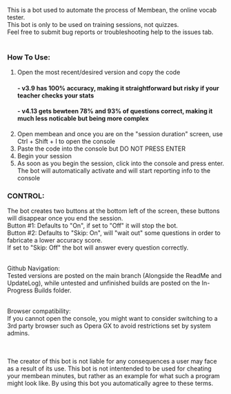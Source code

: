 This is a bot used to automate the process of Membean, the online vocab tester. <br />
This bot is only to be used on training sessions, not quizzes. <br />
Feel free to submit bug reports or troubleshooting help to the issues tab. <br />
<br />

### How To Use: <br />
1. Open the most recent/desired version and copy the code <br />
    #### - v3.9 has 100% accuracy, making it straightforward but risky if your teacher checks your stats  <br />
    #### - v4.13 gets bewteen 78% and 93% of questions correct, making it much less noticable but being more complex <br />
2. Open membean and once you are on the "session duration" screen, use Ctrl + Shift + I to open the console <br />
3. Paste the code into the console but DO NOT PRESS ENTER <br />
4. Begin your session <br />
5. As soon as you begin the session, click into the console and press enter. The bot will automatically activate and will start reporting info to the console <br />

### CONTROL: <br />
The bot creates two buttons at the bottom left of the screen, these buttons will disappear once you end the session. <br />
Button #1: Defaults to "On", if set to "Off" it will stop the bot. <br />
Button #2: Defaults to "Skip: On", will "wait out" some questions in order to fabricate a lower accuracy score. <br />
If set to "Skip: Off" the bot will answer every question correctly. <br />
<br />

Github Navigation: <br />
Tested versions are posted on the main branch (Alongside the ReadMe and UpdateLog), while untested and unfinished builds are posted on the In-Progress Builds folder. <br />
<br />

Browser compatibility:  <br />
If you cannot open the console, you might want to consider switching to a 3rd party browser such as Opera GX to avoid restrictions set by system admins. <br />
<br />
<br />

The creator of this bot is not liable for any consequences a user may face as a result of its use. This bot is not intentended to be used for cheating your membean minutes, but rather as an example for what such a program might look like. By using this bot you automatically agree to these terms. <br />
